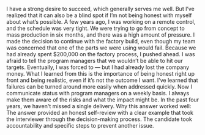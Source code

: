 I have a strong desire to succeed, which generally serves me well. But I’ve realized that it can also be a blind spot if I’m not being honest with myself about what’s possible. A few years ago, I was working on a remote control, and the schedule was very tight. We were trying to go from concept to mass production in six months, and there was a high amount of pressure. I made the decision to continue with the factory build, even though my team was concerned that one of the parts we were using would fail. Because we had already spent $200,000 on the factory process, I pushed ahead. I was afraid to tell the program managers that we wouldn’t be able to hit our targets. Eventually, I was forced to — but I had already lost the company money. What I learned from this is the importance of being honest right up front and being realistic, even if it’s not the outcome I want. I’ve learned that failures can be turned around more easily when addressed quickly. Now I communicate status with program managers on a weekly basis. I always make them aware of the risks and what the impact might be. In the past four years, we haven't missed a single delivery. Why this answer worked well: The answer provided an honest self-review with a clear example that took the interviewer through the decision-making process. The candidate took accountability and specific steps to prevent another issue.